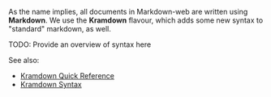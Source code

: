 As the name implies, all documents in Markdown-web are written using
**Markdown**. We use the **Kramdown** flavour, which adds some new syntax to
"standard" markdown, as well.


TODO: Provide an overview of syntax here

See also:

- [Kramdown Quick Reference](http://kramdown.gettalong.org/quickref.html)
- [Kramdown Syntax](http://kramdown.gettalong.org/syntax.html)
